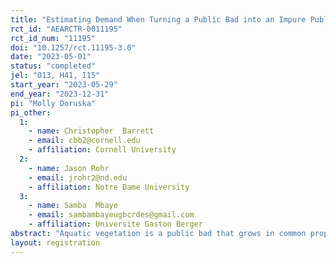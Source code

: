 ```yaml
---
title: "Estimating Demand When Turning a Public Bad into an Impure Public Good"
rct_id: "AEARCTR-0011195"
rct_id_num: "11195"
doi: "10.1257/rct.11195-3.0"
date: "2023-05-01"
status: "completed"
jel: "O13, H41, I15"
start_year: "2023-05-29"
end_year: "2023-12-31"
pi: "Molly Doruska"
pi_other:
  1:
    - name: Christopher  Barrett
    - email: cbb2@cornell.edu
    - affiliation: Cornell University
  2:
    - name: Jason Rohr
    - email: jrohr2@nd.edu
    - affiliation: Notre Dame University
  3:
    - name: Samba  Mbaye
    - email: sambambayeugbcrdes@gmail.com
    - affiliation: Universite Gaston Berger
abstract: "Aquatic vegetation is a public bad that grows in common property freshwater resources and provides the habitat for snails that host schistosomes that infect, and reinfect, rural villagers in our northern Senegal study sites. We will estimate demand for compost and animal feed made from aquatic vegetation in northern Senegal, with and without information about the production method's public good benefit in controlling the infectious disease schistosomiasis. Our objective is to quantify individuals' willingness to pay (WTP) for as-yet-nonmarketed impure public goods that bundle a public good - reduced infectious disease exposure - with a private good - in this case, the agricultural inputs compost and livestock feed - and to unpack these distinct sources of valuation of each good."
layout: registration
---
```


